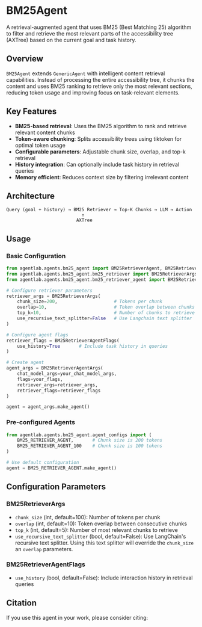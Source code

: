 # BM25Agent

A retrieval-augmented agent that uses BM25 (Best Matching 25) algorithm to filter and retrieve the most relevant parts of the accessibility tree (AXTree) based on the current goal and task history.

## Overview

``BM25Agent`` extends ``GenericAgent`` with intelligent content retrieval capabilities. Instead of processing the entire accessibility tree, it chunks the content and uses BM25 ranking to retrieve only the most relevant sections, reducing token usage and improving focus on task-relevant elements.

## Key Features

- **BM25-based retrieval**: Uses the BM25 algorithm to rank and retrieve relevant content chunks
- **Token-aware chunking**: Splits accessibility trees using tiktoken for optimal token usage
- **Configurable parameters**: Adjustable chunk size, overlap, and top-k retrieval
- **History integration**: Can optionally include task history in retrieval queries
- **Memory efficient**: Reduces context size by filtering irrelevant content

## Architecture

```text
Query (goal + history) → BM25 Retriever → Top-K Chunks → LLM → Action
                            ↑
                          AXTree
```

## Usage

### Basic Configuration

```python
from agentlab.agents.bm25_agent import BM25RetrieverAgent, BM25RetrieverAgentArgs
from agentlab.agents.bm25_agent.bm25_retriever import BM25RetrieverArgs
from agentlab.agents.bm25_agent.bm25_retriever_agent import BM25RetrieverAgentFlags

# Configure retriever parameters
retriever_args = BM25RetrieverArgs(
    chunk_size=200,                     # Tokens per chunk
    overlap=10,                         # Token overlap between chunks
    top_k=10,                           # Number of chunks to retrieve
    use_recursive_text_splitter=False   # Use Langchain text splitter
)

# Configure agent flags
retriever_flags = BM25RetrieverAgentFlags(
    use_history=True       # Include task history in queries
)

# Create agent
agent_args = BM25RetrieverAgentArgs(
    chat_model_args=your_chat_model_args,
    flags=your_flags,
    retriever_args=retriever_args,
    retriever_flags=retriever_flags
)

agent = agent_args.make_agent()
```

### Pre-configured Agents

```python
from agentlab.agents.bm25_agent.agent_configs import (
    BM25_RETRIEVER_AGENT,       # Chunk size is 200 tokens
    BM25_RETRIEVER_AGENT_100    # Chunk size is 100 tokens
)

# Use default configuration
agent = BM25_RETRIEVER_AGENT.make_agent()
```

## Configuration Parameters

### BM25RetrieverArgs

- `chunk_size` (int, default=100): Number of tokens per chunk
- `overlap` (int, default=10): Token overlap between consecutive chunks  
- `top_k` (int, default=5): Number of most relevant chunks to retrieve
- `use_recursive_text_splitter` (bool, default=False): Use LangChain's recursive text splitter. Using this text splitter will override the ``chunk_size`` an ``overlap`` parameters.

### BM25RetrieverAgentFlags

- `use_history` (bool, default=False): Include interaction history in retrieval queries

## Citation

If you use this agent in your work, please consider citing:

```bibtex

```